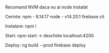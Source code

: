 Recomand NVM daca nu ai node instalat 

Cerinte: 
npm - 6.14.17
node - v14.20.1
firebase cli 

Instalare: 
npm i 

Start: 
npm start -> deschide localhost:4200

Deploy:
ng build --prod
firebase deploy